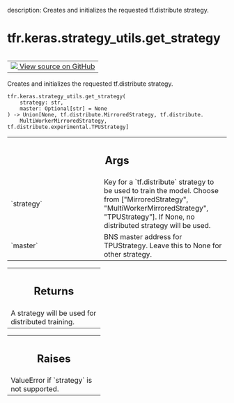 description: Creates and initializes the requested tf.distribute strategy.

<div itemscope itemtype="http://developers.google.com/ReferenceObject">
<meta itemprop="name" content="tfr.keras.strategy_utils.get_strategy" />
<meta itemprop="path" content="Stable" />
</div>

# tfr.keras.strategy_utils.get_strategy

<!-- Insert buttons and diff -->

<table class="tfo-notebook-buttons tfo-api nocontent" align="left">
<td>
  <a target="_blank" href="https://github.com/tensorflow/ranking/tree/master/tensorflow_ranking/python/keras/strategy_utils.py#L26-L65">
    <img src="https://www.tensorflow.org/images/GitHub-Mark-32px.png" />
    View source on GitHub
  </a>
</td>
</table>

Creates and initializes the requested tf.distribute strategy.

<pre class="devsite-click-to-copy prettyprint lang-py tfo-signature-link">
<code>tfr.keras.strategy_utils.get_strategy(
    strategy: str,
    master: Optional[str] = None
) -> Union[None, tf.distribute.MirroredStrategy, tf.distribute.
    MultiWorkerMirroredStrategy, tf.distribute.experimental.TPUStrategy]
</code></pre>

<!-- Placeholder for "Used in" -->

<!-- Tabular view -->
 <table class="responsive fixed orange">
<colgroup><col width="214px"><col></colgroup>
<tr><th colspan="2"><h2 class="add-link">Args</h2></th></tr>

<tr>
<td>
`strategy`
</td>
<td>
Key for a `tf.distribute` strategy to be used to train the model.
Choose from ["MirroredStrategy", "MultiWorkerMirroredStrategy",
"TPUStrategy"]. If None, no distributed strategy will be used.
</td>
</tr><tr>
<td>
`master`
</td>
<td>
BNS master address for TPUStrategy. Leave this to None for other
strategy.
</td>
</tr>
</table>

<!-- Tabular view -->

 <table class="responsive fixed orange">
<colgroup><col width="214px"><col></colgroup>
<tr><th colspan="2"><h2 class="add-link">Returns</h2></th></tr>
<tr class="alt">
<td colspan="2">
A strategy will be used for distributed training.
</td>
</tr>

</table>

<!-- Tabular view -->
 <table class="responsive fixed orange">
<colgroup><col width="214px"><col></colgroup>
<tr><th colspan="2"><h2 class="add-link">Raises</h2></th></tr>
<tr class="alt">
<td colspan="2">
ValueError if `strategy` is not supported.
</td>
</tr>

</table>
